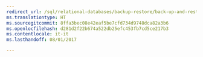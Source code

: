```yaml
--- 
redirect_url: /sql/relational-databases/backup-restore/back-up-and-restore-of-sql-server-databases
ms.translationtype: HT
ms.sourcegitcommit: 8ffa3bec08e42eaf5be7cfd734d9748dca82a3b6
ms.openlocfilehash: d281d2f22b674a522db25efc453fb7cd5ce217b3
ms.contentlocale: it-it
ms.lasthandoff: 08/01/2017

--- 
```


